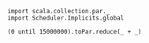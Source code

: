 
    import scala.collection.par._
    import Scheduler.Implicits.global

    (0 until 15000000).toPar.reduce(_ + _)

